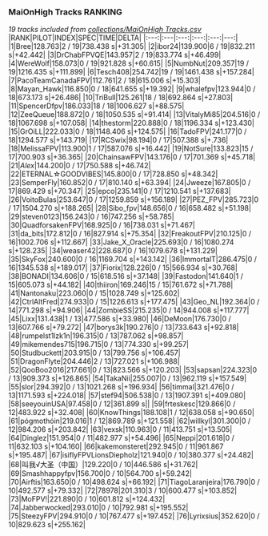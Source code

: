 ### MaiOnHigh Tracks RANKING
*19 tracks included from [collections/MaiOnHigh Tracks.csv](/collections/MaiOnHigh%20Tracks.csv)*
|RANK|PILOT|INDEX|SPEC|TIME|DELTA|
|:---:|:---|:---:|:---:|:---:|---:|
|1|Bree|128.763|2 / 19|738.438 s|+31.305|
|2|ibor24|139.900|6 / 19|832.211 s|+42.442|
|3|DrChabFPVQE|143.957|2 / 19|833.774 s|+46.499|
|4|WereWolf|158.073|0 / 19|921.828 s|+60.615|
|5|NumbNut|209.357|19 / 19|1216.435 s|+111.899|
|6|Tesch408|254.742|19 / 19|1461.438 s|+157.284|
|7|PacoTeamCanadaFPV|112.761|2 / 18|615.006 s|+15.303|
|8|Mayan_Hawk|116.850|0 / 18|641.655 s|+19.392|
|9|whalefpv|123.944|0 / 18|673.173 s|+26.486|
|10|TriBull|125.261|18 / 18|692.864 s|+27.803|
|11|SpencerDfpv|186.033|18 / 18|1006.627 s|+88.575|
|12|ZeeQueue|188.872|0 / 18|1050.535 s|+91.414|
|13|VitalyMi85|204.516|0 / 18|1067.698 s|+107.058|
|14|thestorm|220.888|0 / 18|1196.334 s|+123.430|
|15|GrOiLL|222.033|0 / 18|1148.406 s|+124.575|
|16|TadoFPV|241.177|0 / 18|1294.577 s|+143.719|
|17|RCSwix|98.194|0 / 17|507.388 s|+.736|
|18|MelissaFPV|113.900|1 / 17|587.076 s|+16.442|
|19|NotSure|133.823|15 / 17|700.903 s|+36.365|
|20|ChainsawFPV|143.176|0 / 17|701.369 s|+45.718|
|21|_Alex_|144.200|0 / 17|750.588 s|+46.742|
|22|ETERNAL☆GOODVIBES|145.800|0 / 17|728.850 s|+48.342|
|23|SemperFly|160.852|0 / 17|810.140 s|+63.394|
|24|Jweeze|167.805|0 / 17|869.429 s|+70.347|
|25|epco|235.141|0 / 17|1210.541 s|+137.683|
|26|VoitoBulas|253.647|0 / 17|1259.859 s|+156.189|
|27|PEZ_FPV|285.723|0 / 17|1504.270 s|+188.265|
|28|Sibo_fpv|148.656|0 / 16|658.482 s|+51.198|
|29|steven0123|156.243|0 / 16|747.256 s|+58.785|
|30|QuadforsakenFPV|168.925|0 / 16|738.031 s|+71.467|
|31|da_bits|172.812|0 / 16|827.914 s|+75.354|
|32|FreakoutFPV|210.125|0 / 16|1002.706 s|+112.667|
|33|Jake_X_Oracle|225.693|0 / 16|1080.274 s|+128.235|
|34|weaser42|228.687|0 / 16|1079.678 s|+131.229|
|35|SkyFox|240.600|0 / 16|1169.704 s|+143.142|
|36|ImmortalT|286.475|0 / 16|1345.538 s|+189.017|
|37|Fiorix|128.226|0 / 15|566.934 s|+30.768|
|38|BONADI|134.606|0 / 15|618.516 s|+37.148|
|39|Fastodon|141.640|1 / 15|605.073 s|+44.182|
|40|thiiron|169.246|15 / 15|761.672 s|+71.788|
|41|Nantonaku|223.060|0 / 15|1028.749 s|+125.602|
|42|CtrlAltFred|274.933|0 / 15|1226.613 s|+177.475|
|43|Geo_NL|192.364|0 / 14|771.298 s|+94.906|
|44|ZombieSS|215.235|0 / 14|944.008 s|+117.777|
|45|Lixx|131.438|1 / 13|477.586 s|+33.980|
|46|DeMoon|176.730|0 / 13|607.766 s|+79.272|
|47|borys3k|190.276|0 / 13|733.643 s|+92.818|
|48|rumpelst1lzk1n|196.315|0 / 13|787.062 s|+98.857|
|49|mikemendes715|196.715|0 / 13|774.330 s|+99.257|
|50|Studbuckett|203.915|0 / 13|799.756 s|+106.457|
|51|DragonFlyte|204.446|2 / 13|727.021 s|+106.988|
|52|QooBoo2016|217.661|0 / 13|823.566 s|+120.203|
|53|sapsan|224.323|0 / 13|909.373 s|+126.865|
|54|TakaNii|255.007|0 / 13|962.119 s|+157.549|
|55|slor|294.392|0 / 13|1021.268 s|+196.934|
|56|timmal|321.476|0 / 13|1171.593 s|+224.018|
|57|stef94|506.538|0 / 13|1907.391 s|+409.080|
|58|seeyouinUSA|97.458|0 / 12|361.899 s||
|59|frteskesc|129.866|0 / 12|483.922 s|+32.408|
|60|KnowThings|188.108|1 / 12|638.058 s|+90.650|
|61|pógmothóin|219.016|1 / 12|869.789 s|+121.558|
|62|willkyl|301.300|0 / 12|984.206 s|+203.842|
|63|vexsk|110.963|0 / 11|413.751 s|+13.505|
|64|Dinglez|151.954|0 / 11|482.977 s|+54.496|
|65|Neppi|201.618|0 / 11|632.103 s|+104.160|
|66|kakemonsteret|292.945|0 / 11|961.867 s|+195.487|
|67|isiflyFPVLionsDiepholz|121.940|0 / 10|380.377 s|+24.482|
|68|叫我√大圣（中国）|129.220|0 / 10|446.586 s|+31.762|
|69|Smashhappyfpv|156.700|0 / 10|564.700 s|+59.242|
|70|Airftis|163.650|0 / 10|498.624 s|+66.192|
|71|TiagoLaranjeira|176.790|0 / 10|492.577 s|+79.332|
|72|78978|201.310|3 / 10|600.477 s|+103.852|
|73|MoFPV!|221.890|0 / 10|601.812 s|+124.432|
|74|Jabberwocked|293.010|0 / 10|792.981 s|+195.552|
|75|SteezyFPV|294.910|0 / 10|767.477 s|+197.452|
|76|Lyrixsius|352.620|0 / 10|829.623 s|+255.162|
